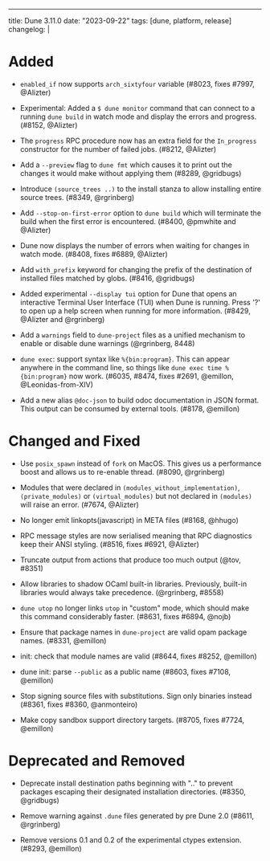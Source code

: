 ---
title: Dune 3.11.0
date: "2023-09-22"
tags: [dune, platform, release]
changelog: |

  # Added

  - `enabled_if` now supports `arch_sixtyfour` variable (#8023, fixes #7997,
    @Alizter)

  - Experimental: Added a `$ dune monitor` command that can connect to a running
    `dune build` in watch mode and display the errors and progress. (#8152,
    @Alizter)

  - The `progress` RPC procedure now has an extra field for the `In_progress`
    constructor for the number of failed jobs. (#8212, @Alizter)

  - Add a `--preview` flag to `dune fmt` which causes it to print out the changes
    it would make without applying them (#8289, @gridbugs)

  - Introduce `(source_trees ..)` to the install stanza to allow installing
    entire source trees. (#8349, @rgrinberg)

  - Add `--stop-on-first-error` option to `dune build` which will terminate the
    build when the first error is encountered. (#8400, @pmwhite and @Alizter)

  - Dune now displays the number of errors when waiting for changes in watch
    mode. (#8408, fixes #6889, @Alizter)

  - Add `with_prefix` keyword for changing the prefix of the destination of
    installed files matched by globs. (#8416, @gridbugs)

  - Added experimental `--display tui` option for Dune that opens an interactive
    Terminal User Interface (TUI) when Dune is running. Press '?' to open up a
    help screen when running for more information. (#8429, @Alizter and
    @rgrinberg) 

  - Add a `warnings` field to `dune-project` files as a unified mechanism to
    enable or disable dune warnings (@rgrinberg, 8448)

  - `dune exec`: support syntax like `%{bin:program}`. This can appear anywhere
    in the command line, so things like `dune exec time %{bin:program}` now work.
    (#6035, #8474, fixes #2691, @emillon, @Leonidas-from-XIV)

  - Add a new alias `@doc-json` to build odoc documentation in JSON format. This
    output can be consumed by external tools. (#8178, @emillon)

  # Changed and Fixed

  - Use `posix_spawn` instead of `fork` on MacOS. This gives us a performance
    boost and allows us to re-enable thread. (#8090, @rgrinberg)

  - Modules that were declared in `(modules_without_implementation)`,
    `(private_modules)` or `(virtual_modules)` but not declared in `(modules)`
    will raise an error. (#7674, @Alizter)

  - No longer emit linkopts(javascript) in META files (#8168, @hhugo)

  - RPC message styles are now serialised meaning that RPC diagnostics keep their
    ANSI styling. (#8516, fixes #6921, @Alizter)

  - Truncate output from actions that produce too much output (@tov, #8351)

  - Allow libraries to shadow OCaml built-in libraries. Previously, built-in
    libraries would always take precedence. (@rgrinberg, #8558)

  - `dune utop` no longer links `utop` in "custom" mode, which should make this
    command considerably faster. (#8631, fixes #6894, @nojb)

  - Ensure that package names in `dune-project` are valid opam package names.
    (#8331, @emillon)

  - init: check that module names are valid (#8644, fixes #8252, @emillon)

  - dune init: parse `--public` as a public name (#8603, fixes #7108, @emillon)

  - Stop signing source files with substitutions. Sign only binaries instead
    (#8361, fixes #8360, @anmonteiro)

  - Make copy sandbox support directory targets. (#8705, fixes #7724, @emillon)

  # Deprecated and Removed

  - Deprecate install destination paths beginning with ".." to prevent packages
    escaping their designated installation directories. (#8350, @gridbugs)

  - Remove warning against `.dune` files generated by pre Dune 2.0 (#8611,
    @rgrinberg)

  - Remove versions 0.1 and 0.2 of the experimental ctypes extension. (#8293,
    @emillon)

